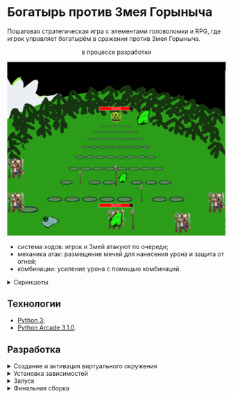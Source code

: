# Богатырь против Змея Горыныча

Пошаговая стратегическая игра с элементами головоломки и RPG, где игрок управляет богатырём в сражении против Змея Горыныча.  

<p align='center'>в процессе разработки</p>

![1 Уровень](presentation/level1.png)


- система ходов: игрок и Змей атакуют по очереди;
- механика атак: размещение мечей для нанесения урона и защита от огней;
- комбинации: усиление урона с помощью комбинаций.

<details>
<summary>Скриншоты</summary>

![Меню](presentation/menu.png)
![Диалог](presentation/dialog.png)
</details>

## Технологии  
- [Python 3](https://www.python.org/);
- [Python Arcade 3.1.0](https://api.arcade.academy/en/stable/).

## Разработка
<details>
<summary>Создание и активация виртуального окружения</summary>

> python3 -m venv venv  
> source venv/bin/activate
</details>

<details>
<summary>Установка зависимостей</summary>

> pip install -r requirements.txt
</details>

<details>
<summary>Запуск</summary>

> python3 main.py
</details>


<details>
<summary>Финальная сборка</summary>

> pyinstaller --onefile --windowed --icon=assets/icons/icon.png --add-data="assets/*:assets" main.py
</details>
